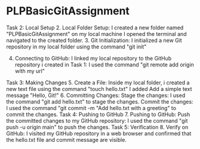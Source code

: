 # PLPBasicGitAssignment
Task 2: Local Setup
2. Local Folder Setup:
I created a new folder named "PLPBasicGitAssignment" on my local machine
I opened the terminal and navigated to the created folder.
3. Git Initialization:
I initialized a new Git repository in my local folder using the command "git init"

4. Connecting to GitHub:
I linked my local repository to the GitHub repository i created in Task 1:
I used the command "git remote add origin with my url"


Task 3: Making Changes
5. Create a File:
Inside my local folder, i created a new text file using the command "touch hello.txt"
I added Add a simple text message "Hello, Git!"
6. Committing Changes:
Stage the changes: I used the command "git add hello.txt" to stage the changes.
Commit the changes: I used the command "git commit -m "Add hello.txt with a greeting" to commit the changes. 
Task 4: Pushing to GitHub
7. Pushing to GitHub:
Push the committed changes to my GitHub repository: I used the command "git push -u origin main" to push the changes.
Task 5: Verification
8. Verify on GitHub:
I visited my GitHub repository in a web browser and confirmed that the hello.txt file and commit message are visible.